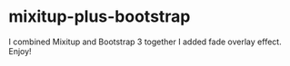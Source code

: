 # mixitup-plus-bootstrap

I combined Mixitup and Bootstrap 3 together
I added fade overlay effect.
Enjoy!
